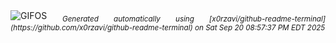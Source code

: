 <div align="justify">
<picture>
    <source media="(prefers-color-scheme: dark)" srcset="https://i.ibb.co/zhVGMct2/output-gif.gif">
    <source media="(prefers-color-scheme: light)" srcset="https://i.ibb.co/zhVGMct2/output-gif.gif">
    <img alt="GIFOS" src="https://i.ibb.co/zhVGMct2/output-gif.gif">
</picture>
<sub><i>Generated automatically using [x0rzavi/github-readme-terminal](https://github.com/x0rzavi/github-readme-terminal) on Sat Sep 20 08:57:37 PM EDT 2025</i></sub>
</div>

<!--  -->